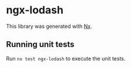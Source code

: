 # ngx-lodash

This library was generated with [Nx](https://nx.dev).

## Running unit tests

Run `nx test ngx-lodash` to execute the unit tests.
